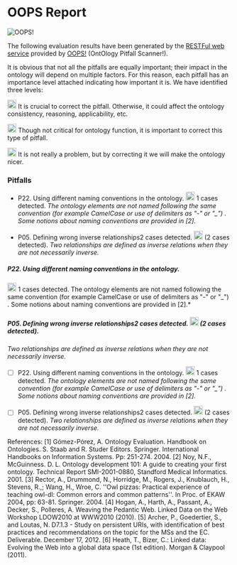 # OOPS Report

![OOPS!](http://vocab.linkeddata.es/ontologies/oops/logomini.png)

The following evaluation results have been generated by the [RESTFul web service](http://oops-ws.oeg-upm.net/) provided by [OOPS!](http://oops.linkeddata.es/) (OntOlogy Pitfall Scanner!).

It is obvious that not all the pitfalls are equally important; their impact in the ontology will depend on multiple factors. For this reason, each pitfall has an importance level attached indicating how important it is. We have identified three levels:


<img src="critical.png" height="20px"> It is crucial to correct the pitfall. Otherwise, it could affect the ontology consistency, reasoning, applicability, etc.

<img src="important.png" height="20px"> Though not critical for ontology function, it is important to correct this type of pitfall.

<img src="minor.png" height="20px"> It is not really a problem, but by correcting it we will make the ontology nicer.




### Pitfalls

- P22. Using different naming conventions in the ontology. <img src="minor.png" height="20px"> 1 cases detected.
*The ontology elements are not named following the same convention (for example CamelCase or use of delimiters as "-" or "_") . Some notions about naming conventions are provided in [2].*

- P05. Defining wrong inverse relationships2 cases detected. <img src="critical.png" height="20px"> (2 cases detected).
*Two relationships are defined as inverse relations when they are not necessarily inverse.*



##### P22. Using different naming conventions in the ontology.
<img src="minor.png" height="20px"> 1 cases detected.
The ontology elements are not named following the same convention (for example CamelCase or use of delimiters as "-" or "_") . Some notions about naming conventions are provided in [2].*

##### P05. Defining wrong inverse relationships2 cases detected. <img src="critical.png" height="20px"> (2 cases detected).
*Two relationships are defined as inverse relations when they are not necessarily inverse.*


- [ ] P22. Using different naming conventions in the ontology. <img src="minor.png" height="20px"> 1 cases detected.
*The ontology elements are not named following the same convention (for example CamelCase or use of delimiters as "-" or "_") . Some notions about naming conventions are provided in [2].*

- [ ] P05. Defining wrong inverse relationships2 cases detected. <img src="critical.png" height="20px"> (2 cases detected).
*Two relationships are defined as inverse relations when they are not necessarily inverse.*




References:
[1] Gómez-Pórez, A. Ontology Evaluation. Handbook on Ontologies. S. Staab and R. Studer Editors. Springer. International Handbooks on Information Systems. Pp: 251-274. 2004.
[2] Noy, N.F., McGuinness. D. L. Ontology development 101: A guide to creating your first ontology. Technical Report SMI-2001-0880, Standford Medical Informatics. 2001.
[3] Rector, A., Drummond, N., Horridge, M., Rogers, J., Knublauch, H., Stevens, R.,; Wang, H., Wroe, C. ''Owl pizzas: Practical experience of teaching owl-dl: Common errors and common patterns''. In Proc. of EKAW 2004, pp: 63-81. Springer. 2004.
[4] Hogan, A., Harth, A., Passant, A., Decker, S., Polleres, A. Weaving the Pedantic Web. Linked Data on the Web Workshop LDOW2010 at WWW2010 (2010).
[5] Archer, P., Goedertier, S., and Loutas, N. D7.1.3 - Study on persistent URIs, with identification of best practices and recommendations on the topic for the MSs and the EC. Deliverable. December 17, 2012.
[6] Heath, T., Bizer, C.: Linked data: Evolving the Web into a global data space (1st edition). Morgan & Claypool (2011).

